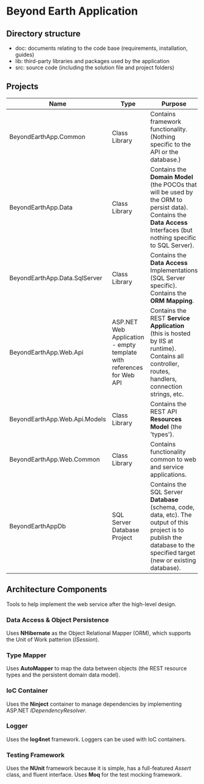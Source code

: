 # Beyond Earth Application

## Directory structure
* doc: documents relating to the code base (requirements, installation, guides)
* lib: third-party libraries and packages used by the application
* src: source code (including the solution file and project folders)

## Projects
|Name|Type|Purpose|
|----|----|-------|
|BeyondEarthApp.Common |Class Library |Contains framework functionality. (Nothing specific to the API or the database.)|
|BeyondEarthApp.Data |Class Library |Contains the **Domain Model** (the POCOs that will be used by the ORM to persist data). Contains the **Data Access** Interfaces (but nothing specific to SQL Server).|
|BeyondEarthApp.Data.SqlServer |Class Library |Contains the **Data Access** Implementations (SQL Server specific). Contains the **ORM Mapping**.|
|BeyondEarthApp.Web.Api |ASP.NET Web Application - empty template with references for Web API |Contains the REST **Service Application** (this is hosted by IIS at runtime). Contains all controller, routes, handlers, connection strings, etc.|
|BeyondEarthApp.Web.Api.Models |Class Library |Contains the REST API **Resources Model** (the 'types').|
|BeyondEarthApp.Web.Common |Class Library |Contains functionality common to web and service applications.|
|BeyondEarthAppDb |SQL Server Database Project |Contains the SQL Server **Database** (schema, code, data, etc). The output of this project is to publish the database to the specified target (new or existing database).|

## Architecture Components
Tools to help implement the web service after the high-level design.

### Data Access & Object Persistence
Uses **NHibernate** as the Object Relational Mapper (ORM), which supports the Unit of Work patterion (*ISession*).

### Type Mapper
Uses **AutoMapper** to map the data between objects (the REST resource types and the persistent domain data model).

### IoC Container
Uses the **Ninject** container to manage dependencies by implementing ASP.NET *IDependencyResolver*.

### Logger
Uses the **log4net** framework. Loggers can be used with IoC containers.

### Testing Framework
Uses the **NUnit** framework because it is simple, has a full-featured *Assert* class, and fluent interface.
Uses **Moq** for the test mocking framework.
